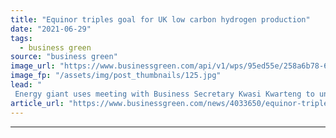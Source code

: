 ```yaml
---
title: "Equinor triples goal for UK low carbon hydrogen production"
date: "2021-06-29"
tags: 
  - business green
source: "business green"
image_url: "https://www.businessgreen.com/api/v1/wps/95ed55e/258a6b78-693a-4d20-9530-62a2afb6269e/4/Humber-Bridge-185x114.jpg"
image_fp: "/assets/img/post_thumbnails/125.jpg"
lead: "
 Energy giant uses meeting with Business Secretary Kwasi Kwarteng to unveil expanded plans under Zero Carbon Humber initiative ..."
article_url: "https://www.businessgreen.com/news/4033650/equinor-triples-goal-uk-low-carbon-hydrogen-production"
---
```


---
